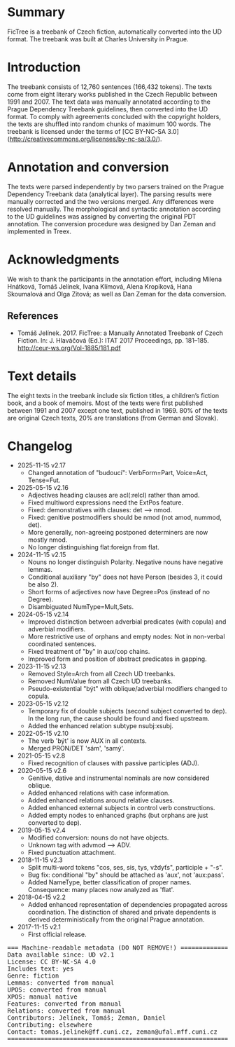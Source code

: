 # Summary

FicTree is a treebank of Czech fiction, automatically converted into the UD
format. The treebank was built at Charles University in Prague.


# Introduction

The treebank consists of 12,760 sentences (166,432 tokens). The texts come from
eight literary works published in the Czech Republic between 1991 and 2007.
The text data was manually annotated according to the Prague Dependency Treebank
guidelines, then converted into the UD format.
To comply with agreements concluded with the copyright holders, the texts are
shuffled into random chunks of maximum 100 words.
The treebank is licensed under the terms of [CC BY-NC-SA 3.0]
(http://creativecommons.org/licenses/by-nc-sa/3.0/).


# Annotation and conversion

The texts were parsed independently by two parsers trained on the Prague
Dependency Treebank data (analytical layer). The parsing results were manually
corrected and the two versions merged. Any differences were resolved manually.
The morphological and syntactic annotation according to the UD guidelines
was assigned by converting the original PDT annotation.
The conversion procedure was designed by Dan Zeman and implemented in Treex.


# Acknowledgments

We wish to thank the participants in the annotation effort, including Milena
Hnátková, Tomáš Jelínek, Ivana Klímová, Alena Kropíková, Hana Skoumalová and
Olga Zitová; as well as Dan Zeman for the data conversion.


## References

* Tomáš Jelínek. 2017. FicTree: a Manually Annotated Treebank of Czech Fiction.
 In: J. Hlaváčová (Ed.): ITAT 2017 Proceedings, pp. 181–185.
 http://ceur-ws.org/Vol-1885/181.pdf


# Text details

The eight texts in the treebank include six fiction titles, a children’s fiction
book, and a book of memoirs.
Most of the texts were first published between 1991 and 2007 except one text,
published in 1969.
80% of the texts are original Czech texts, 20% are translations (from German and
Slovak).


# Changelog

* 2025-11-15 v2.17
  * Changed annotation of "budoucí": VerbForm=Part, Voice=Act, Tense=Fut.
* 2025-05-15 v2.16
  * Adjectives heading clauses are acl(:relcl) rather than amod.
  * Fixed multiword expressions need the ExtPos feature.
  * Fixed: demonstratives with clauses: det --> nmod.
  * Fixed: genitive postmodifiers should be nmod (not amod, nummod, det).
  * More generally, non-agreeing postponed determiners are now mostly nmod.
  * No longer distinguishing flat:foreign from flat.
* 2024-11-15 v2.15
  * Nouns no longer distinguish Polarity. Negative nouns have negative lemmas.
  * Conditional auxiliary "by" does not have Person (besides 3, it could be also 2).
  * Short forms of adjectives now have Degree=Pos (instead of no Degree).
  * Disambiguated NumType=Mult,Sets.
* 2024-05-15 v2.14
  * Improved distinction between adverbial predicates (with copula) and adverbial modifiers.
  * More restrictive use of orphans and empty nodes: Not in non-verbal coordinated sentences.
  * Fixed treatment of "by" in aux/cop chains.
  * Improved form and position of abstract predicates in gapping.
* 2023-11-15 v2.13
  * Removed Style=Arch from all Czech UD treebanks.
  * Removed NumValue from all Czech UD treebanks.
  * Pseudo-existential "být" with oblique/adverbial modifiers changed to copula.
* 2023-05-15 v2.12
  * Temporary fix of double subjects (second subject converted to dep).
    In the long run, the cause should be found and fixed upstream.
  * Added the enhanced relation subtype nsubj:xsubj.
* 2022-05-15 v2.10
  * The verb 'být' is now AUX in all contexts.
  * Merged PRON/DET 'sám', 'samý'.
* 2021-05-15 v2.8
  * Fixed recognition of clauses with passive participles (ADJ).
* 2020-05-15 v2.6
  * Genitive, dative and instrumental nominals are now considered oblique.
  * Added enhanced relations with case information.
  * Added enhanced relations around relative clauses.
  * Added enhanced external subjects in control verb constructions.
  * Added empty nodes to enhanced graphs (but orphans are just converted to dep).
* 2019-05-15 v2.4
  * Modified conversion: nouns do not have objects.
  * Unknown tag with advmod --> ADV.
  * Fixed punctuation attachment.
* 2018-11-15 v2.3
  * Split multi-word tokens "cos, ses, sis, tys, vždyťs", participle + "-s".
  * Bug fix: conditional "by" should be attached as 'aux', not 'aux:pass'.
  * Added NameType, better classification of proper names. Consequence: many places now analyzed as 'flat'.
* 2018-04-15 v2.2
  * Added enhanced representation of dependencies propagated across coordination.
    The distinction of shared and private dependents is derived deterministically from the original Prague annotation.
* 2017-11-15 v2.1
  * First official release.


<pre>
=== Machine-readable metadata (DO NOT REMOVE!) ================================
Data available since: UD v2.1
License: CC BY-NC-SA 4.0
Includes text: yes
Genre: fiction
Lemmas: converted from manual
UPOS: converted from manual
XPOS: manual native
Features: converted from manual
Relations: converted from manual
Contributors: Jelínek, Tomáš; Zeman, Daniel
Contributing: elsewhere
Contact: tomas.jelinek@ff.cuni.cz, zeman@ufal.mff.cuni.cz
===============================================================================
</pre>
